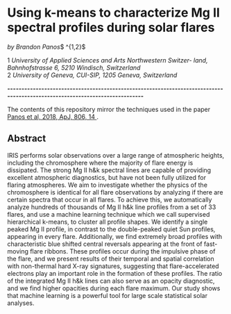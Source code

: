 # Using k-means to characterize Mg II spectral profiles during solar flares
*by Brandon Panos*$ ^{1,2}$  

1 *University of Applied Sciences and Arts Northwestern Switzer- land, Bahnhofstrasse 6, 5210 Windisch, Switzerland*  
2 *University of Geneva, CUI-SIP, 1205 Geneva, Switzerland*

**----------------------------------------------------------------------------------------------------------------------------**

The contents of this repository mirror the techniques used in the paper <a href="https://iopscience.iop.org/article/10.3847/1538-4357/aac779/meta">Panos et al, 2018, ApJ, 806, 14 </a>.

## Abstract

IRIS performs solar observations over a large range of atmospheric heights, including the chromosphere where the majority of flare energy is dissipated. The strong Mg II h&k spectral lines are capable of providing excellent atmospheric diagnostics, but have not been fully utilized for flaring atmospheres. We aim to investigate whether the physics of the chromosphere is identical for all flare observations by analyzing if there are certain spectra that occur in all flares. To achieve this, we automatically analyze hundreds of thousands of Mg II h&k line profiles from a set of 33 flares, and use a machine learning technique which we call supervised hierarchical k-means, to cluster all profile shapes. We identify a single peaked Mg II profile, in contrast to the double-peaked quiet Sun profiles, appearing in every flare. Additionally, we find extremely broad profiles with characteristic blue shifted central reversals appearing at the front of fast-moving flare ribbons. These profiles occur during the impulsive phase of the flare, and we present results of their temporal and spatial correlation with non-thermal hard X-ray signatures, suggesting that flare-accelerated electrons play an important role in the formation of these profiles. The ratio of the integrated Mg II h&k lines can also serve as an opacity diagnostic, and we find higher opacities during each flare maximum. Our study shows that machine learning is a powerful tool for large scale statistical solar analyses.
